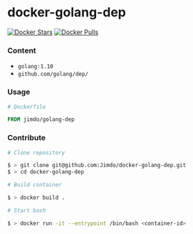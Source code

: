 # docker-golang-dep

[![Docker Stars](https://img.shields.io/docker/stars/jimdo/golang-dep.svg?maxAge=600)](https://hub.docker.com/r/jimdo/golang-dep/) [![Docker Pulls](https://img.shields.io/docker/pulls/jimdo/golang-dep.svg?maxAge=600)](https://hub.docker.com/r/jimdo/golang-dep/)

### Content

 * `golang:1.10`
 * `github.com/golang/dep/`

### Usage

```Dockerfile
# Dockerfile

FROM jimdo/golang-dep
```

### Contribute

```bash
# Clone repository

$ > git clone git@github.com:Jimdo/docker-golang-dep.git
$ > cd docker-golang-dep

# Build container

$ > docker build . 

# Start bash

$ > docker run -it --entrypoint /bin/bash <container-id>
```
